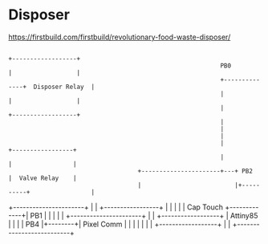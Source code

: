 Disposer
========

https://firstbuild.com/firstbuild/revolutionary-food-waste-disposer/


                                                                              +------------------+
                                                               PB0            |                  |
                                                               +--------------+  Disposer Relay  |
                                                               |              |                  |
                                                               |              +------------------+
                                                               |
                                                               |
                                                               |
                                                               |               +-----------------+
                                                               |               |                 |
                                        +----------------------+---+ PB2       |  Valve Relay    |
                                        |                          |+----------+                 |
  +----------------------+              |                          |           +-----------------+
  |                      |              |                          |
  |  Cap Touch           +-------------+| PB1                      |
  |                      |              |                          |
  +----------------------+              |                          |          +------------------+
                                        |    Attiny85              |          |                  |
                                        |                      PB4 |+--------+| Pixel Comm       |
                                        |                          |          |                  |
                                        |                          |          +------------------+
                                        |                          |
                                        +--------------------------+

